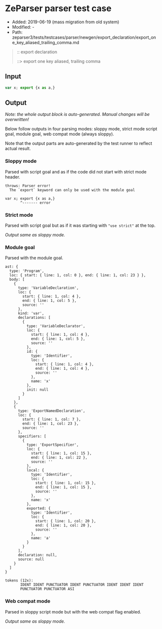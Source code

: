 # ZeParser parser test case

- Added: 2019-06-19 (mass migration from old system)
- Modified: -
- Path: zeparser3/tests/testcases/parser/newgen/export_declaration/export_one_key_aliased_trailing_comma.md

> :: export declaration
>
> ::> export one key aliased, trailing comma

## Input

`````js
var x; export {x as a,}
`````

## Output

_Note: the whole output block is auto-generated. Manual changes will be overwritten!_

Below follow outputs in four parsing modes: sloppy mode, strict mode script goal, module goal, web compat mode (always sloppy).

Note that the output parts are auto-generated by the test runner to reflect actual result.

### Sloppy mode

Parsed with script goal and as if the code did not start with strict mode header.

`````
throws: Parser error!
  The `export` keyword can only be used with the module goal

var x; export {x as a,}
       ^------- error
`````

### Strict mode

Parsed with script goal but as if it was starting with `"use strict"` at the top.

_Output same as sloppy mode._

### Module goal

Parsed with the module goal.

`````
ast: {
  type: 'Program',
  loc: { start: { line: 1, col: 0 }, end: { line: 1, col: 23 } },
  body: [
    {
      type: 'VariableDeclaration',
      loc: {
        start: { line: 1, col: 4 },
        end: { line: 1, col: 5 },
        source: ''
      },
      kind: 'var',
      declarations: [
        {
          type: 'VariableDeclarator',
          loc: {
            start: { line: 1, col: 4 },
            end: { line: 1, col: 5 },
            source: ''
          },
          id: {
            type: 'Identifier',
            loc: {
              start: { line: 1, col: 4 },
              end: { line: 1, col: 4 },
              source: ''
            },
            name: 'x'
          },
          init: null
        }
      ]
    },
    {
      type: 'ExportNamedDeclaration',
      loc: {
        start: { line: 1, col: 7 },
        end: { line: 1, col: 23 },
        source: ''
      },
      specifiers: [
        {
          type: 'ExportSpecifier',
          loc: {
            start: { line: 1, col: 15 },
            end: { line: 1, col: 22 },
            source: ''
          },
          local: {
            type: 'Identifier',
            loc: {
              start: { line: 1, col: 15 },
              end: { line: 1, col: 15 },
              source: ''
            },
            name: 'x'
          },
          exported: {
            type: 'Identifier',
            loc: {
              start: { line: 1, col: 20 },
              end: { line: 1, col: 20 },
              source: ''
            },
            name: 'a'
          }
        }
      ],
      declaration: null,
      source: null
    }
  ]
}

tokens (12x):
       IDENT IDENT PUNCTUATOR IDENT PUNCTUATOR IDENT IDENT IDENT
       PUNCTUATOR PUNCTUATOR ASI
`````


### Web compat mode

Parsed in sloppy script mode but with the web compat flag enabled.

_Output same as sloppy mode._
